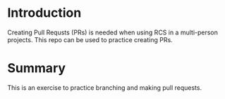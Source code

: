 # Introduction
Creating Pull Requsts (PRs) is needed when using RCS in a multi-person projects. This repo can be used to practice creating PRs.

# Summary
This is an exercise to practice branching and making pull requests.
